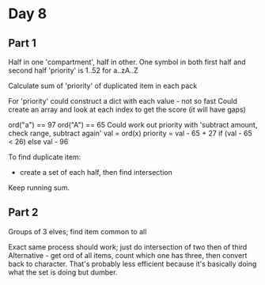 # Day 8

## Part 1

Half in one 'compartment', half in other.
One symbol in both first half and second half
'priority' is 1..52 for a..zA..Z

Calculate sum of 'priority' of duplicated item in each pack


For 'priority' could construct a dict with each value - not so fast
Could create an array and look at each index to get the score (it will have gaps)

ord("a") == 97
ord("A") == 65
Could work out priority with 'subtract amount, check range, subtract again'
val = ord(x)
priority = val - 65 + 27 if (val - 65 < 26) else val - 96

To find duplicate item:
- create a set of each half, then find intersection

Keep running sum.


## Part 2
Groups of 3 elves; find item common to all

Exact same process should work; just do intersection of two then of third
Alternative - get ord of all items, count which one has three, then convert back
to character.
That's probably less efficient because it's basically doing what the set is doing but
dumber.
